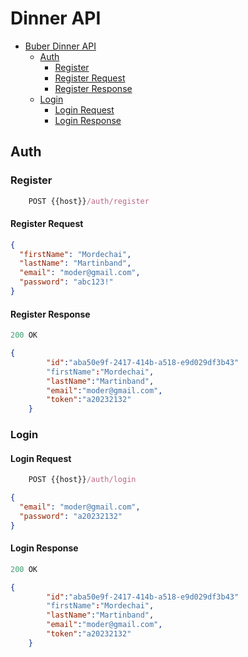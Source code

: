 # Dinner API

- [Buber Dinner API](#buber-dinner-api)
  - [Auth](#auth)
    - [Register](#register)
    - [Register Request](#register-request)
    - [Register Response](#register-response)
  - [Login](#login)
    - [Login Request](#login-request)
    - [Login Response](#login-response)

## Auth

### Register

```js
    POST {{host}}/auth/register
```

#### Register Request

```json
{
  "firstName": "Mordechai",
  "lastName": "Martinband",
  "email": "moder@gmail.com",
  "password": "abc123!"
}
```

#### Register Response

```js
200 OK
```

```json
{
        "id":"aba50e9f-2417-414b-a518-e9d029df3b43"
        "firstName":"Mordechai",
        "lastName":"Martinband",
        "email":"moder@gmail.com",
        "token":"a20232132"
    }
```

### Login

#### Login Request

```js
    POST {{host}}/auth/login
```

```json
{
  "email": "moder@gmail.com",
  "password": "a20232132"
}
```

#### Login Response

```js
200 OK
```

```json
{
        "id":"aba50e9f-2417-414b-a518-e9d029df3b43"
        "firstName":"Mordechai",
        "lastName":"Martinband",
        "email":"moder@gmail.com",
        "token":"a20232132"
    }
```
